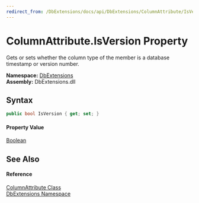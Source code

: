```yaml
---
redirect_from: /DbExtensions/docs/api/DbExtensions/ColumnAttribute/IsVersion.html
---
```


ColumnAttribute.IsVersion Property
==================================
Gets or sets whether the column type of the member is a database timestamp or version number.
  
**Namespace:** [DbExtensions][1]  
**Assembly:** DbExtensions.dll

Syntax
------

```csharp
public bool IsVersion { get; set; }
```

#### Property Value
[Boolean][2]

See Also
--------

#### Reference
[ColumnAttribute Class][3]  
[DbExtensions Namespace][1]  

[1]: ../README.md
[2]: https://learn.microsoft.com/dotnet/api/system.boolean
[3]: README.md